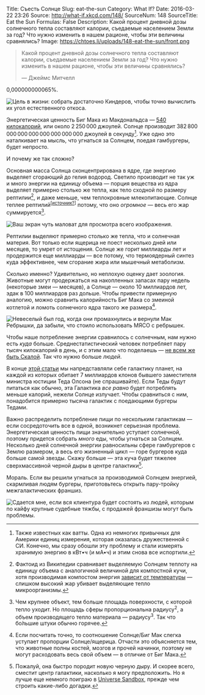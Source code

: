 Title: Съесть Солнце
Slug: eat-the-sun
Category: What If?
Date: 2016-03-22 23:26
Source: http://what-if.xkcd.com/148/
SourceNum: 148
SourceTitle: Eat the Sun
Formulas: False
Description: Какой процент дневной дозы солнечного тепла составляют калории, съедаемые населением Земли за год? Что нужно изменить в нашем рационе, чтобы эти величины сравнялись?
Image: https://chtoes.li/uploads/148-eat-the-sun/front.png

> Какой процент дневной дозы солнечного тепла составляют калории, съедаемые населением Земли за год? Что нужно изменить в нашем рационе, чтобы эти величины сравнялись?
>
> — Джеймс Митчелл

0,000000000065%.

![](/uploads/148-eat-the-sun/easy_ru.png "Цель в жизни: собрать достаточно Киндеров, чтобы точно вычислить их угол естественного откоса.")

Энергетическая ценность Биг Мака из Макдональдса — [540 килокалорий][1], или около 2&thinsp;250&thinsp;000 джоулей. Солнце производит 382&thinsp;800&thinsp;000&thinsp;000&thinsp;000&thinsp;000&thinsp;000&thinsp;000&thinsp;000 джоулей в секунду[^1]. Уже одно это наталкивает на мысль, что угнаться за Солнцем, поедая гамбургеры, будет непросто.

[^1]: Также известных как ватты. Одна из немногих привычных для Америки единиц измерения, которая оказалась дружественной с СИ. Конечно, мы сразу обошли эту проблему и стали измерять хранимую энергию в кВт•ч (и мА•ч) и этим снова все испортили.

И почему же так сложно?

Основная масса Солнца сконцентрирована в ядре, где энергию выделяет сгорающий до гелия водород. Светило производит не так уж и много энергии на единицу объема&nbsp;— порция вещества из ядра выделяет примерно столько же тепла, как тело сходной по размеру рептилии[^2], и даже меньше, чем теплокровные млекопитающие. Солнце теплее рептилий<sup>[[источник?][3]]</sup> потому, что оно *огромное*&nbsp;— весь его жар суммируется[^3].

[^2]: Фактоид из Википедии сравнивает выделяемую Солнцем теплоту на единицу объема с аналогичной величиной для компостной кучи, хотя производимая компостом энергия [зависит от температуры][2] — слишком высокий жар убивает выделяющие тепло микроорганизмы.

[^3]: Чем крупнее объект, тем больше площадь поверхности, с которой тепло уходит. Но площадь сферы пропорциональна радиусу<sup>2</sup>, а объем производящего тепло материала — радиусу<sup>3</sup>. Так что бо́льшие штуки обычно горячее.

![](/uploads/148-eat-the-sun/actualsize_ru.png "Ваш экран чуть маловат для просмотра всего изображения.")

Рептилии выделяют примерно столько же тепла, что и солнечная материя. Вот только если ящерица не поест несколько дней или месяцев, то умрет от истощения. Солнце же горит миллиарды лет и продержится еще миллиарды&nbsp;— все потому, что термоядерный синтез куда эффективнее, чем сгорание жира или мышечный метаболизм.

Сколько именно? Удивительно, но неплохую оценку дает зоология. Животные могут продержаться на накопленных запасах пару недель (некоторые змеи&nbsp;— месяцев), а Солнце&nbsp;— около 10 миллиардов лет, эдак в 100 миллиардов раз дольше. Чтобы привести примерную аналогию, можно сравнить калорийность Биг Мака со змеиной котлетой и ломоть солнечного ядра такого же размера[^4].

[^4]: Если посчитать точно, то соотношение Солнце/Биг Мак слегка уступает пропорции Солнце/ящерица. Отчасти это объясняется тем, что животные полны костей, мозгов и прочей начинки, поэтому не могут расходовать весь свой объем&nbsp;— в отличие от Биг Мака.

![](/uploads/148-eat-the-sun/snakemeat_ru.png "Невеселый был год, когда они промахнулись и вернули Мак Ребрышки, да забыли, что стоило использовать МЯСО с ребрышек.")

Чтобы наше потребление энергии сравнилось с солнечным, нам нужно есть *куда* больше. Среднестатистический человек потребляет пару тысяч килокалорий в день, и с этим мало что поделаешь&nbsp;— [не всем же быть Скалой][4]. Так что нужно больше *людей*.

В конце [этой статьи][5] мы напредставляли себе галактику планет, на каждой из которых обитает 7&nbsp;миллиардов клонов бывшего заместителя министра юстиции Теда Олсона (не спрашивайте). Если Теды будут питаться как обычно, эта Галактика *все равно* будет потреблять меньше калорий, нежели Солнце излучает. Чтобы сравниться с ним, понадобится примерно тысяча галактик с поедающими бургеры Тедами.

Важно распределить потребление пищи по нескольким галактикам&nbsp;— если сосредоточить все в одной, возникнет серьезная проблема. Энергетическая ценность пищи значительно уступает солнечной, поэтому придется собрать *много* еды, чтобы угнаться за Солнцем. Несколько дней солнечной энергии равносильны сфере гамбургеров с Землю размером, а весь его жизненный цикл&nbsp;— горе бургеров куда больше самой звезды. Скажу больше&nbsp;— эта куча будет тяжелее сверхмассивной черной дыры в центре галактики[^5].

[^5]: Пожалуй, она быстро породит новую черную дыру. И скорее всего, сместит центр галактики, насколько я могу предположить. Но я лучше еще немного поиграю в [Universe Sandbox][6], прежде чем строить какие-либо догадки.

Мораль. Если вы решили угнаться за производимой Солнцем энергией, скармливая людям бургеры, приготовьтесь открыть пару-тройку межгалактических франшиз.

![](/uploads/148-eat-the-sun/franchises_ru.png "Сдается мне, если вся клиентура будет состоять из людей, которым по кайфу крупные судебные тяжбы, с продажей франшизы могут быть проблемы.")

[1]: http://nutrition.mcdonalds.com/getnutrition/nutritionfacts.pdf "McDonald’s USA Nutrition Facts for Popular Menu Items | Nutrition Facts"

[2]: http://www.hindawi.com/journals/ijce/2010/627930/ "Энергия из отходов: повторное использование тепла от разложения компоста в качестве возобновляемого источника энергии (англ.) | Hindawi Publishing Corporation"

[3]: http://fs00.infourok.ru/images/doc/187/213538/img7.jpg "Солнце — источник света и тепла"

[4]: http://steelsports.ru/trenirovki-duejna-dzhonsona/ "Тренировки Дуэйна Джонсона | Steelsports"

[5]: https://chtoes.li/2-undecillion-dollars-lawsuit "Иск на 2 ундециллиона долларов | Что если?"

[6]: http://universesandbox.com/ "Universe Sandbox (англ.)"